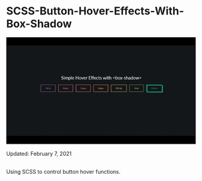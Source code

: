 # SCSS-Button-Hover-Effects-With-Box-Shadow
<img src="hover.gif" />
<p>Updated: February 7, 2021</p> <br>
Using SCSS to control button hover functions.
